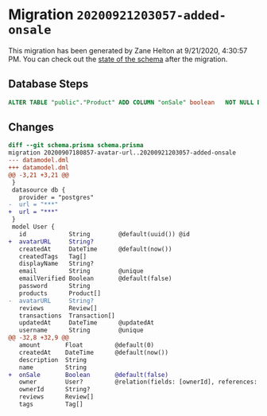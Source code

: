 # Migration `20200921203057-added-onsale`

This migration has been generated by Zane Helton at 9/21/2020, 4:30:57 PM.
You can check out the [state of the schema](./schema.prisma) after the migration.

## Database Steps

```sql
ALTER TABLE "public"."Product" ADD COLUMN "onSale" boolean   NOT NULL DEFAULT false
```

## Changes

```diff
diff --git schema.prisma schema.prisma
migration 20200907180857-avatar-url..20200921203057-added-onsale
--- datamodel.dml
+++ datamodel.dml
@@ -3,21 +3,21 @@
 }
 datasource db {
   provider = "postgres"
-  url = "***"
+  url = "***"
 }
 model User {
   id            String        @default(uuid()) @id
+  avatarURL     String?
   createdAt     DateTime      @default(now())
   createdTags   Tag[]
   displayName   String?
   email         String        @unique
   emailVerified Boolean       @default(false)
   password      String
   products      Product[]
-  avatarURL     String?
   reviews       Review[]
   transactions  Transaction[]
   updatedAt     DateTime      @updatedAt
   username      String        @unique
@@ -32,8 +32,9 @@
   amount       Float         @default(0)
   createdAt    DateTime      @default(now())
   description  String
   name         String
+  onSale       Boolean       @default(false)
   owner        User?         @relation(fields: [ownerId], references: [id])
   ownerId      String?
   reviews      Review[]
   tags         Tag[]
```


